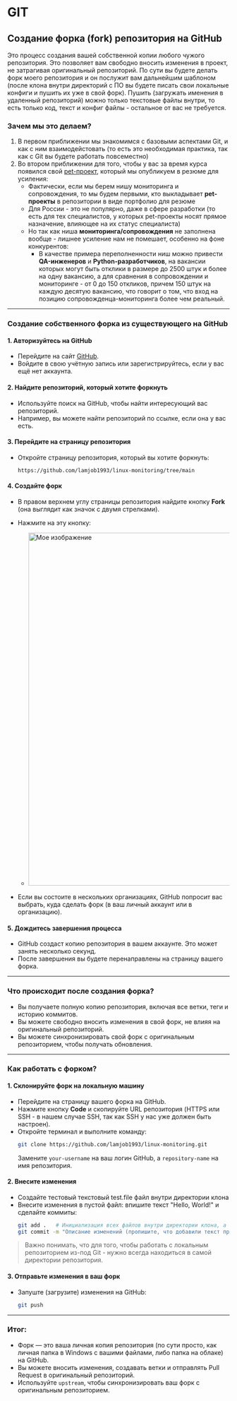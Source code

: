 # GIT

## Создание форка (fork) репозитория на GitHub

Это процесс создания вашей собственной копии любого чужого репозитория. Это позволяет вам свободно вносить изменения в проект, не затрагивая оригинальный репозиторий. По сути вы будете делать форк моего репозитория и он послужит вам дальнейшим шаблоном (после клона внутри директорий с ПО вы будете писать свои локальные конфиги и пушить их уже в свой форк). Пушить (загружать именения в удаленный репозиторий) можно только текстовые файлы внутри, то есть только код, текст и конфиг файлы - остальное от вас не требуется.

###  Зачем мы это делаем?
1. В первом приближении мы знакомимся с базовыми аспектами Git, и как с ним взаимодейстовать (то есть это необходимая практика, так как с Git вы будете работать повсеместно)
2. Во втором приближении для того, чтобы у вас за время курса появился свой [pet-проект](https://practicum.yandex.ru/blog/chto-takoe-pet-proekty-idei-dlya-novichkov/ "Pet-проект (от англ. pet — домашний питомец) — это тренировочный проект, который специалист создаёт в свободное время и по собственному желанию. Он сам придумывает и воплощает идею. Пет-проекты могут создавать программисты, дизайнеры, маркетологи, аналитики данных и т. д."), который мы опубликуем в резюме для усиления:
    - Фактически, если мы берем нишу мониторинга и сопровождения, то мы будем первыми, кто выкладывает **pet-проекты** в репозитории в виде портфолио для резюме
    - Для России - это не популярно, даже в сфере разработки (то есть для тех специалистов, у которых pet-проекты носят прямое назначение, влияющее на их статус специалиста)
    - Но так как ниша **мониторинга/сопровождения** не заполнена вообще - лишнее усиление нам не помешает, особенно на фоне конкурентов:
        - В качестве примера переполненности ниш можно привести **QA-инженеров** и **Python-разработчиков**, на вакансии которых могут быть отклики в размере до 2500 штук и более на одну вакансию, а для сравнения в сопровождении и мониторинге - от 0 до 150 откликов, причем 150 штук на каждую десятую вакансию, что говорит о том, что вход на позицию сопровожденца-мониторинга более чем реальный.


---

### **Создание собственного форка из существующего на GitHub**

#### **1. Авторизуйтесь на GitHub**
- Перейдите на сайт [GitHub](https://github.com).
- Войдите в свою учётную запись или зарегистрируйтесь, если у вас ещё нет аккаунта.

#### **2. Найдите репозиторий, который хотите форкнуть**
- Используйте поиск на GitHub, чтобы найти интересующий вас репозиторий.
- Например, вы можете найти репозиторий по ссылке, если она у вас есть.

#### **3. Перейдите на страницу репозитория**
- Откройте страницу репозитория, который вы хотите форкнуть:
  ```
  https://github.com/lamjob1993/linux-monitoring/tree/main
  ```

#### **4. Создайте форк**
- В правом верхнем углу страницы репозитория найдите кнопку **Fork** (она выглядит как значок с двумя стрелками).
- Нажмите на эту кнопку:

   - <img src="https://github.com/lamjob1993/linux-monitoring/blob/main/.files/.bucket/fork_repo.png" alt="Мое изображение" width="800">

- Если вы состоите в нескольких организациях, GitHub попросит вас выбрать, куда сделать форк (в ваш личный аккаунт или в организацию).

#### **5. Дождитесь завершения процесса**
- GitHub создаст копию репозитория в вашем аккаунте. Это может занять несколько секунд.
- После завершения вы будете перенаправлены на страницу вашего форка.

---

### **Что происходит после создания форка?**
- Вы получаете полную копию репозитория, включая все ветки, теги и историю коммитов.
- Вы можете свободно вносить изменения в свой форк, не влияя на оригинальный репозиторий.
- Вы можете синхронизировать свой форк с оригинальным репозиторием, чтобы получать обновления.

---

### **Как работать с форком?**

#### **1. Склонируйте форк на локальную машину**
- Перейдите на страницу вашего форка на GitHub.
- Нажмите кнопку **Code** и скопируйте URL репозитория (HTTPS или SSH - в нашем случае SSH, так как SSH у нас уже должен быть настроен).
- Откройте терминал и выполните команду:
  ```bash
  git clone https://github.com/lamjob1993/linux-monitoring.git
  ```
  Замените `your-username` на ваш логин GitHub, а `repository-name` на имя репозитория.

#### **2. Внесите изменения**
- Создайте тестовый текстовый test.file файл внутри директории клона
- Внесите изменения в пустой файл: впишите текст "Hello, World!" и сделайте коммиты:
  ```bash
  git add .   # Инициализация всех файлов внутри директории клона, а точка - это выбрать все файлы (а также можно выбирать файлы отдельно) 
  git commit -m "Описание изменений (пропишите, что добавили текст приветствия)"   # На этом этапе мы делаем коммит (подписываем какие изменения мы внесли в файл)
  ```
> Важно понимать, что для того, чтобы работать с локальным репозиторием из-под Git - нужно всегда находиться в самой директории репозитория.

#### **3. Отправьте изменения в ваш форк**
- Запуште (загрузите) изменения на GitHub:
  ```bash
  git push
  ```

---

### **Итог:**
- Форк — это ваша личная копия репозитория (по сути просто, как личная папка в Windows с вашими файлами, либо папка на облаке) на GitHub.
- Вы можете вносить изменения, создавать ветки и отправлять Pull Request в оригинальный репозиторий.
- Используйте `upstream`, чтобы синхронизировать ваш форк с оригинальным репозиторием.
